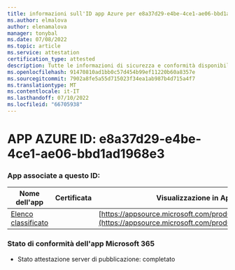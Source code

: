 ```yaml
---
title: informazioni sull'ID app Azure per e8a37d29-e4be-4ce1-ae06-bbd1ad1968e3
ms.author: elmalova
author: elenamalova
manager: tonybal
ms.date: 07/08/2022
ms.topic: article
ms.service: attestation
certification_type: attested
description: Tutte le informazioni di sicurezza e conformità disponibili per e8a37d29-e4be-4ce1-ae06-bbd1ad1968e3.
ms.openlocfilehash: 91470810ad1bb0c57d454b99ef11220b60a8357e
ms.sourcegitcommit: 7902a8fe5a55d715023f34ea1ab987b4d715a4f7
ms.translationtype: MT
ms.contentlocale: it-IT
ms.lasthandoff: 07/10/2022
ms.locfileid: "66705938"
---
```

# <a name="azure-app-id-e8a37d29-e4be-4ce1-ae06-bbd1ad1968e3"></a>APP AZURE ID: e8a37d29-e4be-4ce1-ae06-bbd1ad1968e3


### <a name="apps-associated-with-this-id"></a>App associate a questo ID:
| **Nome dell'app** | **Certificata** | **Visualizzazione in AppSource** |
|--------------|---------------|-----------------------|
| [Elenco classificato](../forward/WA200004155.md) |  | [https://appsource.microsoft.com/product/office/WA200004155](https://appsource.microsoft.com/product/office/WA200004155) |

### <a name="microsoft-365-app-compliance-status"></a>Stato di conformità dell'app Microsoft 365
- Stato attestazione server di pubblicazione: completato
